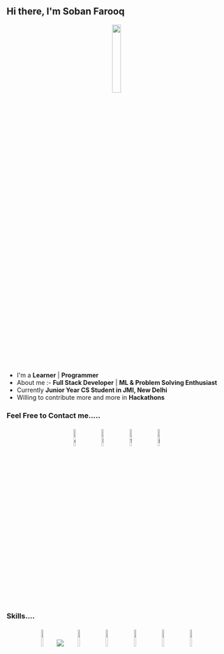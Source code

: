## Hi there, I'm Soban Farooq

<p align="center">
<!-- <img width="20%" src="https://img.icons8.com/ios-filled/96/000000/programming.png"/> -->
<img width="20%" src="https://img.icons8.com/stickers/100/null/programming.png"/>
</p>


- I'm a **Learner** | **Programmer** 
- About me :- **Full Stack Developer** | **ML & Problem Solving Enthusiast**
- Currently **Junior Year CS Student in JMI, New Delhi**
- Willing to contribute more and more in **Hackathons**


### Feel Free to Contact me.....

<p align="center">
	<a href="https://github.com/soban09"><img alt="github" width="10%" style="padding:5px" src="https://img.icons8.com/clouds/100/000000/github.png"/></a>
	<a href="https://www.linkedin.com/in/soban-farooq-0b8575209/"><img alt="linkedin" width="10%" style="padding:5px" src="https://img.icons8.com/clouds/100/000000/linkedin.png"/></a>
	<a href="https://www.facebook.com/"><img alt="facebook" width="10%" style="padding:5px" src="https://img.icons8.com/clouds/100/000000/facebook-new.png"/></a>
	<a href="https://www.instagram.com/"><img alt="instagram" width="10%" style="padding:5px" src="https://img.icons8.com/clouds/100/000000/instagram.png"/></a>
</p>

### Skills....

<p align="center">
	<img width="10%" style="padding:5px" src="https://img.icons8.com/external-others-iconmarket/64/null/external-cpp-file-types-others-iconmarket.png"/>
	<img src="https://img.icons8.com/officel/80/null/react.png"/>
	<img width="10%" style="padding:5px" src="https://img.icons8.com/color/144/000000/python.png"/>
	<img width="10%" style="padding:5px" src="https://img.icons8.com/color/144/000000/javascript.png"/>
	<img width="10%" style="padding:5px" src="https://img.icons8.com/external-tal-revivo-shadow-tal-revivo/96/null/external-mongodb-a-cross-platform-document-oriented-database-program-logo-shadow-tal-revivo.png"/>
	<img  width="10%" style="padding:5px" src="https://img.icons8.com/color/144/null/google-firebase-console.png"/>
	<img width="10%" style="padding:5px" src="https://img.icons8.com/external-tal-revivo-shadow-tal-revivo/48/null/external-level-up-your-coding-skills-and-quickly-land-a-job-logo-shadow-tal-revivo.png"/>
</p>

<!-- #### Profile views counter
![Visitor Count](https://profile-counter.glitch.me/{soban09}/count.svg) -->





